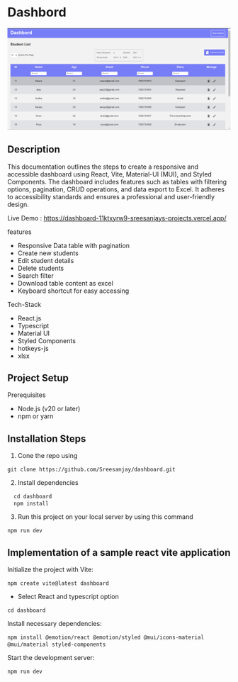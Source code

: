 # Dashbord


<img src="screenshots/demo.png"/>

## Description

This documentation outlines the steps to create a responsive and accessible dashboard using React, Vite, Material-UI (MUI), and Styled Components. The dashboard includes features such as tables with filtering options, pagination, CRUD operations, and data export to Excel. It adheres to accessibility standards and ensures a professional and user-friendly design.

Live Demo : https://dashboard-11ktxyrw9-sreesanjays-projects.vercel.app/

features

-    Responsive Data table with pagination
-    Create new students
-    Edit student details
-    Delete students
-    Search filter
-    Download table content as excel
-    Keyboard shortcut for easy accessing

Tech-Stack

-    React.js
-    Typescript
-    Material UI
-    Styled Components
-    hotkeys-js
-    xlsx

## Project Setup

Prerequisites

-    Node.js (v20 or later)
-    npm or yarn

## Installation Steps
1. Cone the repo using

  ```
  git clone https://github.com/Sreesanjay/dashboard.git
  ```

2. Install dependencies

  ```
    cd dashboard
    npm install
  ```

3. Run this project on your local server by using this command

  ```
  npm run dev
  ```

## Implementation of a sample react vite application

Initialize the project with Vite:

```
npm create vite@latest dashboard
```
- Select React and typescript option
```
cd dashboard
```

Install necessary dependencies:

```
npm install @emotion/react @emotion/styled @mui/icons-material @mui/material styled-components 
```

Start the development server:
```
npm run dev
```




